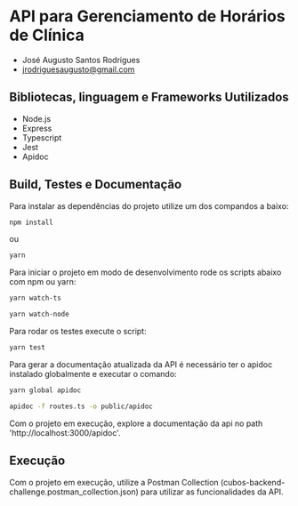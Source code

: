 # API para Gerenciamento de Horários de Clínica

- José Augusto Santos Rodrigues
- jrodriguesaugusto@gmail.com

## Bibliotecas, linguagem e Frameworks Uutilizados

- Node.js
- Express
- Typescript
- Jest
- Apidoc

## Build, Testes e Documentação

Para instalar as dependências do projeto utilize um dos compandos a baixo:

```bash
npm install
```
ou
```bash
yarn
```

Para iniciar o projeto em modo de desenvolvimento rode os scripts abaixo com npm ou yarn:

```bash
yarn watch-ts
```

```bash
yarn watch-node
```

Para rodar os testes execute o script:

```bash
yarn test
```

Para gerar a documentação atualizada da API é necessário ter o apidoc instalado globalmente e executar o comando:

```bash
yarn global apidoc
```
```bash
apidoc -f routes.ts -o public/apidoc
```
Com o projeto em execução, explore a documentação da api no path 'http://localhost:3000/apidoc'.

## Execução

Com o projeto em execução, utilize a Postman Collection (cubos-backend-challenge.postman_collection.json) para utilizar as funcionalidades da API.